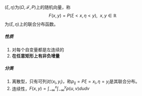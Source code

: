 $(\xi, \eta)$为$(\Omega, \mathscr F, P)$上的随机向量，称
$$
F(x, y) = P(\xi < x, \eta < y),\ \ x,y\in \mathbb R
$$
为$(\xi, \eta)$上的联合分布函数。
##### 性质
1. 对每个自变量都是左连续的
2. **在任意矩形上有非负增量**
##### 分类
1. 离散型，只有可列对$(x_i, y_i)$，称$p_{ij}=P{\xi=x_i, \eta =y_i}$是其联合分布。
2. 连续性，$F(x,y)=\int_{-\infty}^x\int_{-\infty}^y p(u, v)dudv$
